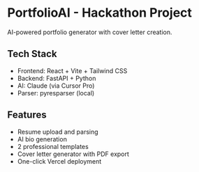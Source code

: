 # PortfolioAI - Hackathon Project

AI-powered portfolio generator with cover letter creation.

## Tech Stack
- Frontend: React + Vite + Tailwind CSS
- Backend: FastAPI + Python
- AI: Claude (via Cursor Pro)
- Parser: pyresparser (local)


## Features
- Resume upload and parsing
- AI bio generation
- 2 professional templates
- Cover letter generator with PDF export
- One-click Vercel deployment

